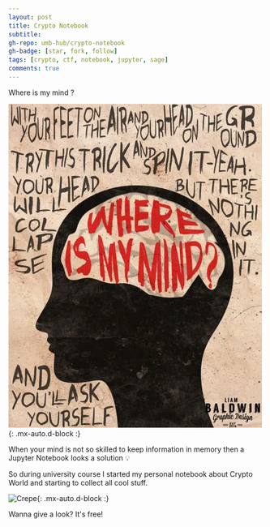 ```yaml
---
layout: post
title: Crypto Notebook
subtitle: 
gh-repo: umb-hub/crypto-notebook
gh-badge: [star, fork, follow]
tags: [crypto, ctf, notebook, jupyter, sage]
comments: true
---
```


Where is my mind ?

![Crepe](/assets/img/repository/crypto-notebook/whereismymind.png){: .mx-auto.d-block :}

When your mind is not so skilled to keep information in memory then a Jupyter Notebook looks a solution 💡

So during university course I started my personal notebook about Crypto World and starting to collect all cool stuff.

![Crepe](/assets/img/quby/quby-nerd.gif){: .mx-auto.d-block :}

Wanna give a look? It's free!